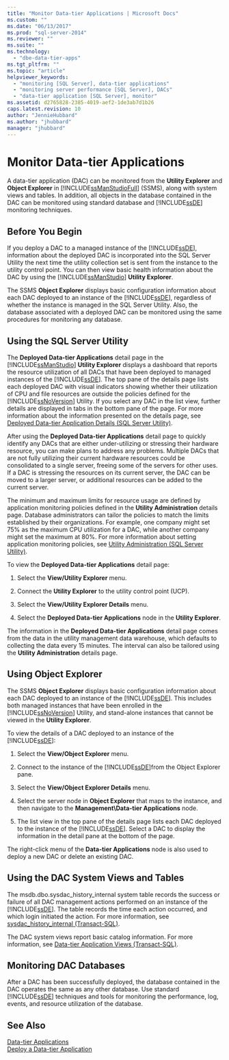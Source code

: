 ```yaml
---
title: "Monitor Data-tier Applications | Microsoft Docs"
ms.custom: ""
ms.date: "06/13/2017"
ms.prod: "sql-server-2014"
ms.reviewer: ""
ms.suite: ""
ms.technology: 
  - "dbe-data-tier-apps"
ms.tgt_pltfrm: ""
ms.topic: "article"
helpviewer_keywords: 
  - "monitoring [SQL Server], data-tier applications"
  - "monitoring server performance [SQL Server], DACs"
  - "data-tier application [SQL Server], monitor"
ms.assetid: d2765828-2385-4019-aef2-1de3ab7d1b26
caps.latest.revision: 10
author: "JennieHubbard"
ms.author: "jhubbard"
manager: "jhubbard"
---
```

# Monitor Data-tier Applications
  A data-tier application (DAC) can be monitored from the **Utility Explorer** and **Object Explorer** in [!INCLUDE[ssManStudioFull](../../includes/ssmanstudiofull-md.md)] (SSMS), along with system views and tables. In addition, all objects in the database contained in the DAC can be monitored using standard database and [!INCLUDE[ssDE](../../includes/ssde-md.md)] monitoring techniques.  
  
## Before You Begin  
 If you deploy a DAC to a managed instance of the [!INCLUDE[ssDE](../../includes/ssde-md.md)], information about the deployed DAC is incorporated into the SQL Server Utility the next time the utility collection set is sent from the instance to the utility control point. You can then view basic health information about the DAC by using the [!INCLUDE[ssManStudio](../../includes/ssmanstudio-md.md)] **Utility Explorer**.  
  
 The SSMS **Object Explorer** displays basic configuration information about each DAC deployed to an instance of the [!INCLUDE[ssDE](../../includes/ssde-md.md)], regardless of whether the instance is managed in the SQL Server Utility. Also, the database associated with a deployed DAC can be monitored using the same procedures for monitoring any database.  
  
## Using the SQL Server Utility  
 The **Deployed Data-tier Applications** detail page in the [!INCLUDE[ssManStudio](../../includes/ssmanstudio-md.md)] **Utility Explorer** displays a dashboard that reports the resource utilization of all DACs that have been deployed to managed instances of the [!INCLUDE[ssDE](../../includes/ssde-md.md)]. The top pane of the details page lists each deployed DAC with visual indicators showing whether their utilization of CPU and file resources are outside the policies defined for the [!INCLUDE[ssNoVersion](../../includes/ssnoversion-md.md)] Utility. If you select any DAC in the list view, further details are displayed in tabs in the bottom pane of the page. For more information about the information presented on the details page, see [Deployed Data-tier Application Details &#40;SQL Server Utility&#41;](../../2014/database-engine/deployed-data-tier-application-details-sql-server-utility.md).  
  
 After using the **Deployed Data-tier Applications** detail page to quickly identify any DACs that are either under-utilizing or stressing their hardware resource, you can make plans to address any problems. Multiple DACs that are not fully utilizing their current hardware resources could be consolidated to a single server, freeing some of the servers for other uses. If a DAC is stressing the resources on its current server, the DAC can be moved to a larger server, or additional resources can be added to the current server.  
  
 The minimum and maximum limits for resource usage are defined by application monitoring policies defined in the **Utility Administration** details page. Database administrators can tailor the policies to match the limits established by their organizations. For example, one company might set 75% as the maximum CPU utilization for a DAC, while another company might set the maximum at 80%. For more information about setting application monitoring policies, see [Utility Administration &#40;SQL Server Utility&#41;](../../2014/database-engine/utility-administration-sql-server-utility.md).  
  
 To view the **Deployed Data-tier Applications** detail page:  
  
1.  Select the **View/Utility Explorer** menu.  
  
2.  Connect the **Utility Explorer** to the utility control point (UCP).  
  
3.  Select the **View/Utility Explorer Details** menu.  
  
4.  Select the **Deployed Data-tier Applications** node in the **Utility Explorer**.  
  
 The information in the **Deployed Data-tier Applications** detail page comes from the data in the utility management data warehouse, which defaults to collecting the data every 15 minutes. The interval can also be tailored using the **Utility Administration** details page.  
  
## Using Object Explorer  
 The SSMS **Object Explorer** displays basic configuration information about each DAC deployed to an instance of the [!INCLUDE[ssDE](../../includes/ssde-md.md)]. This includes both managed instances that have been enrolled in the [!INCLUDE[ssNoVersion](../../includes/ssnoversion-md.md)] Utility, and stand-alone instances that cannot be viewed in the **Utility Explorer**.  
  
 To view the details of a DAC deployed to an instance of the [!INCLUDE[ssDE](../../includes/ssde-md.md)]:  
  
1.  Select the **View/Object Explorer** menu.  
  
2.  Connect to the instance of the [!INCLUDE[ssDE](../../includes/ssde-md.md)]from the Object Explorer pane.  
  
3.  Select the **View/Object Explorer Details** menu.  
  
4.  Select the server node in **Object Explorer** that maps to the instance, and then navigate to the **Management\Data-tier Applications** node.  
  
5.  The list view in the top pane of the details page lists each DAC deployed to the instance of the [!INCLUDE[ssDE](../../includes/ssde-md.md)]. Select a DAC to display the information in the detail pane at the bottom of the page.  
  
 The right-click menu of the **Data-tier Applications** node is also used to deploy a new DAC or delete an existing DAC.  
  
## Using the DAC System Views and Tables  
 The msdb.dbo.sysdac_history_internal system table records the success or failure of all DAC management actions performed on an instance of the [!INCLUDE[ssDE](../../includes/ssde-md.md)]. The table records the time each action occurred, and which login initiated the action. For more information, see [sysdac_history_internal &#40;Transact-SQL&#41;](../Topic/sysdac_history_internal%20\(Transact-SQL\).md).  
  
 The DAC system views report basic catalog information. For more information, see [Data-tier Application Views &#40;Transact-SQL&#41;](../Topic/Data-tier%20Application%20Views%20\(Transact-SQL\).md).  
  
## Monitoring DAC Databases  
 After a DAC has been successfully deployed, the database contained in the DAC operates the same as any other database. Use standard [!INCLUDE[ssDE](../../includes/ssde-md.md)] techniques and tools for monitoring the performance, log, events, and resource utilization of the database.  
  
## See Also  
 [Data-tier Applications](../../2014/database-engine/data-tier-applications.md)   
 [Deploy a Data-tier Application](../../2014/database-engine/deploy-a-data-tier-application.md)  
  
  